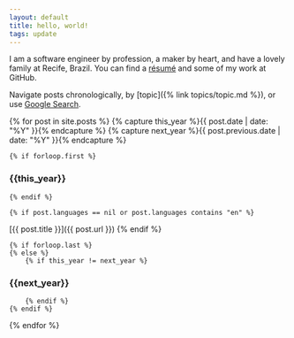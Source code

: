 ```yaml
---
layout: default
title: hello, world!
tags: update
---
```


I am a software engineer by profession, a maker by heart, and have a lovely family at Recife, Brazil. You can find a [résumé](https://github.com/tewarid/resume) and some of my work at GitHub.

Navigate posts chronologically, by [topic]({% link topics/topic.md %}), or use [Google Search](https://cse.google.com/cse/publicurl?cx=007972243254995935457:as_8bpaffdc).

{% for post in site.posts  %}
    {% capture this_year %}{{ post.date | date: "%Y" }}{% endcapture %}
    {% capture next_year %}{{ post.previous.date | date: "%Y" }}{% endcapture %}

    {% if forloop.first %}
### {{this_year}}
    {% endif %}

    {% if post.languages == nil or post.languages contains "en" %}
[{{ post.title }}]({{ post.url }})
    {% endif %}

    {% if forloop.last %}
    {% else %}
        {% if this_year != next_year %}
### {{next_year}}
        {% endif %}
    {% endif %}
{% endfor %}
